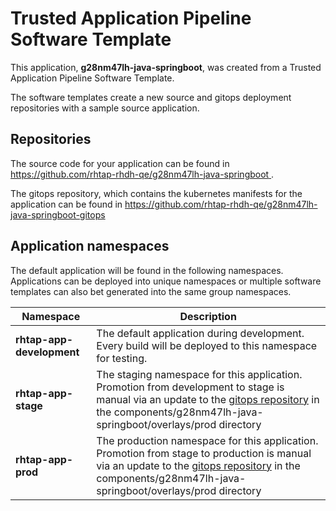 # Trusted Application Pipeline Software Template

This application, **g28nm47lh-java-springboot**, was created from a Trusted Application Pipeline Software Template.

The software templates create a new source and gitops deployment repositories with a sample source application. 

## Repositories

The source code for your application can be found in [https://github.com/rhtap-rhdh-qe/g28nm47lh-java-springboot ](https://github.com/rhtap-rhdh-qe/g28nm47lh-java-springboot ).
 
The gitops repository, which contains the kubernetes manifests for the application can be found in 
[https://github.com/rhtap-rhdh-qe/g28nm47lh-java-springboot-gitops ](https://github.com/rhtap-rhdh-qe/g28nm47lh-java-springboot-gitops ) 

## Application namespaces 

The default application will be found in the following namespaces. Applications can be deployed into unique namespaces or multiple software templates can also bet generated into the same group namespaces.  

|  Namespace   |  Description   |  
| -------- | -------- |   
| **rhtap-app-development** | The default application during development. Every build will be deployed to this namespace for testing. | 
| **rhtap-app-stage** | The staging namespace for this application. Promotion from development to stage is manual via an update to the [gitops repository](https://github.com/rhtap-rhdh-qe/g28nm47lh-java-springboot-gitops ) in the components/g28nm47lh-java-springboot/overlays/prod directory |  
| **rhtap-app-prod** | The production namespace for this application. Promotion from stage to production is manual via an update to the [gitops repository](https://github.com/rhtap-rhdh-qe/g28nm47lh-java-springboot-gitops ) in the components/g28nm47lh-java-springboot/overlays/prod directory | 